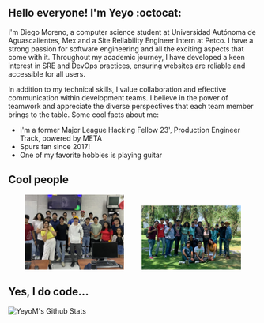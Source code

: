 ## Hello everyone! I'm Yeyo :octocat:

I'm Diego Moreno, a computer science student at Universidad Autónoma de Aguascalientes, Mex and a Site Reliability Engineer Intern at Petco. I have a strong passion for software engineering and all the exciting aspects that come with it. Throughout my academic journey, I have developed a keen interest in SRE and DevOps practices, ensuring websites are reliable and accessible for all users.
<br />

In addition to my technical skills, I value collaboration and effective communication within development teams. I believe in the power of teamwork and appreciate the diverse perspectives that each team member brings to the table. Some cool facts about me:
<br />

*  I'm a former Major League Hacking Fellow 23', Production Engineer Track, powered by META
*  Spurs fan since 2017!
*  One of my favorite hobbies is playing guitar

## Cool people

<div align="center">
  <img alt="GOLF Community" src="images/cool_people.webp" width="40%">
&nbsp; &nbsp; &nbsp; &nbsp;
  <img alt="GitHub Campus Experts" src="images/Cool_People2.JPG" width="40%">
</div>


## Yes, I do code...
<img align="left" alt="YeyoM's Github Stats" src="https://github-readme-stats.vercel.app/api?username=YeyoM&show_icons=true&hide_border=true&theme=tokyonight" />


